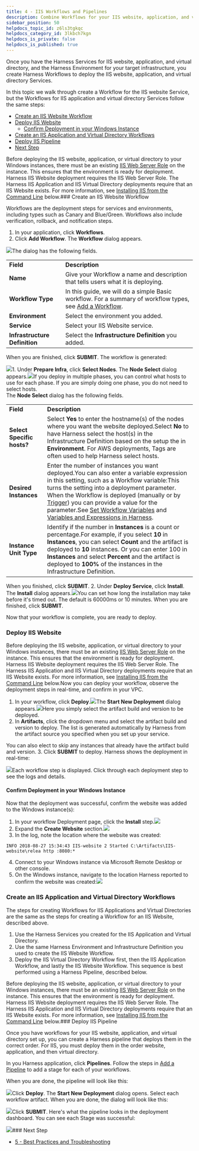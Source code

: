 ```yaml
---
title: 4 - IIS Workflows and Pipelines
description: Combine Workflows for your IIS website, application, and virtual directory in a Harness Pipeline.
sidebar_position: 50
helpdocs_topic_id: z6ls3tgkqc
helpdocs_category_id: 3lkbch7kgn
helpdocs_is_private: false
helpdocs_is_published: true
---
```


Once you have the Harness Services for IIS website, application, and virtual directory, and the Harness Environment for your target infrastructure, you create Harness Workflows to deploy the IIS website, application, and virtual directory Services.

In this topic we walk through create a Workflow for the IIS website Service, but the Workflows for IIS application and virtual directory Services follow the same steps:

* [Create an IIS Website Workflow](https://docs.harness.io/article/z6ls3tgkqc-4-iis-workflows#create_an_iis_website_workflow)
* [Deploy IIS Website](https://docs.harness.io/article/z6ls3tgkqc-4-iis-workflows#deploy_iis_website)
	+ [Confirm Deployment in your Windows Instance](https://docs.harness.io/article/z6ls3tgkqc-4-iis-workflows#confirm_deployment_in_your_windows_instance)
* [Create an IIS Application and Virtual Directory Workflows](https://docs.harness.io/article/z6ls3tgkqc-4-iis-workflows#create_an_iis_application_and_virtual_directory_workflows)
* [Deploy IIS Pipeline](https://docs.harness.io/article/z6ls3tgkqc-4-iis-workflows#deploy_iis_pipeline)
* [Next Step](https://docs.harness.io/article/z6ls3tgkqc-4-iis-workflows#next_step)

Before deploying the IIS website, application, or virtual directory to your Windows instances, there must be an existing [IIS Web Server Role](https://docs.microsoft.com/en-us/iis/web-hosting/web-server-for-shared-hosting/installing-the-web-server-role) on the instance. This ensures that the environment is ready for deployment. Harness IIS Website deployment requires the IIS Web Server Role. The Harness IIS Application and IIS Virtual Directory deployments require that an IIS Website exists. For more information, see [Installing IIS from the Command Line](/article/l639i8uqxs-5-best-practices-and-troubleshooting#installing_iis_from_the_command_line) below.### Create an IIS Website Workflow

Workflows are the deployment steps for services and environments, including types such as Canary and Blue/Green. Workflows also include verification, rollback, and notification steps.

1. In your application, click **Workflows**.
2. Click **Add Workflow**. The **Workflow** dialog appears.

![](https://files.helpdocs.io/kw8ldg1itf/other/1568414592704/image.png)The dialog has the following fields.



|  |  |
| --- | --- |
| **Field** | **Description** |
| **Name** | Give your Workflow a name and description that tells users what it is deploying. |
| **Workflow Type** | In this guide, we will do a simple Basic workflow. For a summary of workflow types, see [Add a Workflow](/article/m220i1tnia-workflow-configuration#workflow_types). |
| **Environment** | Select the environment you added. |
| **Service** | Select your IIS Website service. |
| **Infrastructure Definition** | Select the **Infrastructure Definition** you added. |

When you are finished, click **SUBMIT**. The workflow is generated:

![](https://files.helpdocs.io/kw8ldg1itf/other/1568414728600/image.png)1. Under **Prepare Infra**, click **Select Nodes**. The **Node Select** dialog appears.![](https://files.helpdocs.io/kw8ldg1itf/articles/z6ls3tgkqc/1591911102302/image.png)If you deploy in multiple phases, you can control what hosts to use for each phase. If you are simply doing one phase, you do not need to select hosts.  
The **Node Select** dialog has the following fields.

|  |  |
| --- | --- |
| **Field** | **Description** |
| **Select Specific hosts?** | Select **Yes** to enter the hostname(s) of the nodes where you want the website deployed.Select **No** to have Harness select the host(s) in the Infrastructure Definition based on the setup the in **Environment**. For AWS deployments, Tags are often used to help Harness select hosts. |
| **Desired** **Instances** | Enter the number of instances you want deployed.You can also enter a variable expression in this setting, such as a Workflow variable:This turns the setting into a deployment parameter. When the Workflow is deployed (manually or by [Trigger](/article/xerirloz9a-add-a-trigger-2)) you can provide a value for the parameter.See [Set Workflow Variables](/article/766iheu1bk-add-workflow-variables-new-template) and [Variables and Expressions in Harness](/article/9dvxcegm90-variables). |
| **Instance Unit Type** | Identify if the number in **Instances** is a count or percentage.For example, if you select **10** in **Instances**, you can select **Count** and the artifact is deployed to **10** instances. Or you can enter 100 in **Instances** and select **Percent** and the artifact is deployed to **100%** of the instances in the Infrastructure Definition. |

When you finished, click **SUBMIT**.
2. Under **Deploy Service**, click **Install**. The **Install** dialog appears.![](https://files.helpdocs.io/kw8ldg1itf/articles/z6ls3tgkqc/1580246909447/image.png)You can set how long the installation may take before it's timed out. The default is 60000ms or 10 minutes. When you are finished, click **SUBMIT**.

Now that your workflow is complete, you are ready to deploy.

### Deploy IIS Website

Before deploying the IIS website, application, or virtual directory to your Windows instances, there must be an existing [IIS Web Server Role](https://docs.microsoft.com/en-us/iis/web-hosting/web-server-for-shared-hosting/installing-the-web-server-role) on the instance. This ensures that the environment is ready for deployment. Harness IIS Website deployment requires the IIS Web Server Role. The Harness IIS Application and IIS Virtual Directory deployments require that an IIS Website exists. For more information, see [Installing IIS from the Command Line](/article/l639i8uqxs-5-best-practices-and-troubleshooting#installing_iis_from_the_command_line) below.Now you can deploy your workflow, observe the deployment steps in real-time, and confirm in your VPC.

1. In your workflow, click **Deploy**.![](https://files.helpdocs.io/kw8ldg1itf/articles/pvjfe077ii/1535394882270/image.png)The **Start New Deployment** dialog appears.![](https://files.helpdocs.io/kw8ldg1itf/articles/z6ls3tgkqc/1580246961487/image.png)Here you simply select the artifact build and version to be deployed.
2. In **Artifacts**, click the dropdown menu and select the artifact build and version to deploy. The list is generated automatically by Harness from the artifact source you specified when you set up your service.  
  
You can also elect to skip any instances that already have the artifact build and version.
3. Click **SUBMIT** to deploy. Harness shows the deployment in real-time:

![](https://files.helpdocs.io/kw8ldg1itf/articles/pvjfe077ii/1535409359586/image.png)Each workflow step is displayed. Click through each deployment step to see the logs and details.

#### Confirm Deployment in your Windows Instance

Now that the deployment was successful, confirm the website was added to the Windows instance(s):

1. In your workflow Deployment page, click the **Install** step.![](https://files.helpdocs.io/kw8ldg1itf/articles/pvjfe077ii/1535409911262/image.png)
2. Expand the **Create Website** section.![](https://files.helpdocs.io/kw8ldg1itf/articles/pvjfe077ii/1535409944351/image.png)
3. In the log, note the location where the website was created:  
  

```
INFO 2018-08-27 15:34:43 IIS-website 2 Started C:\Artifacts\IIS-website\relea http :8080:*
```
4. Connect to your Windows instance via Microsoft Remote Desktop or other console.
5. On the Windows instance, navigate to the location Harness reported to confirm the website was created:![](https://files.helpdocs.io/kw8ldg1itf/articles/pvjfe077ii/1535410031807/image.png)

### Create an IIS Application and Virtual Directory Workflows

The steps for creating Workflows for IIS Applications and Virtual Directories are the same as the steps for creating a Workflow for an IIS Website, described above.

1. Use the Harness Services you created for the IIS Application and Virtual Directory.
2. Use the same Harness Environment and Infrastructure Definition you used to create the IIS Website Workflow.
3. Deploy the IIS Virtual Directory Workflow first, then the IIS Application Workflow, and lastly the IIS Website Workflow. This sequence is best performed using a Harness Pipeline, described below.

Before deploying the IIS website, application, or virtual directory to your Windows instances, there must be an existing [IIS Web Server Role](https://docs.microsoft.com/en-us/iis/web-hosting/web-server-for-shared-hosting/installing-the-web-server-role) on the instance. This ensures that the environment is ready for deployment. Harness IIS Website deployment requires the IIS Web Server Role. The Harness IIS Application and IIS Virtual Directory deployments require that an IIS Website exists. For more information, see [Installing IIS from the Command Line](#installing_iis_from_the_command_line) below.### Deploy IIS Pipeline

Once you have workflows for your IIS website, application, and virtual directory set up, you can create a Harness pipeline that deploys them in the correct order. For IIS, you must deploy them in the order website, application, and then virtual directory.

In you Harness application, click **Pipelines**. Follow the steps in [Add a Pipeline](/article/zc1u96u6uj-pipeline-configuration) to add a stage for each of your workflows.

When you are done, the pipeline will look like this:

![](https://files.helpdocs.io/kw8ldg1itf/articles/tr8ddfm4lz/1540509670588/image.png)Click **Deploy**. The **Start New Deployment** dialog opens. Select each workflow artifact. When you are done, the dialog will look like this:

![](https://files.helpdocs.io/kw8ldg1itf/articles/z6ls3tgkqc/1580247632423/image.png)Click **SUBMIT**. Here's what the pipeline looks in the deployment dashboard. You can see each Stage was successful:

![](https://files.helpdocs.io/kw8ldg1itf/articles/z6ls3tgkqc/1578088281389/image.png)### Next Step

* [5 - Best Practices and Troubleshooting](/article/l639i8uqxs-5-best-practices-and-troubleshooting)

